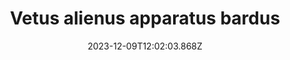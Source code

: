 ---
title: "Vetus alienus apparatus bardus"
date: 2023-12-09T12:02:03.868Z
permalink: "/vetus-alienus-apparatus-bardus/"
---